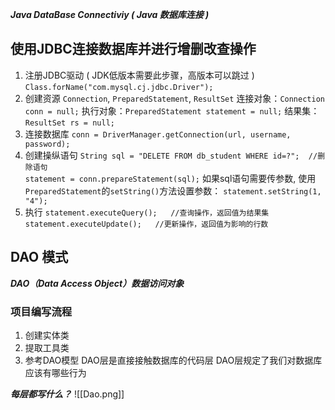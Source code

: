 ***Java DataBase Connectiviy ( Java 数据库连接 )***
## 使用JDBC连接数据库并进行增删改查操作
1. 注册JDBC驱动 ( JDK低版本需要此步骤，高版本可以跳过 )
	`Class.forName("com.mysql.cj.jdbc.Driver");`
2. 创建资源 `Connection`, `PreparedStatement`, `ResultSet`
	连接对象：`Connection conn = null;`
	执行对象：`PreparedStatement statement = null;`
	结果集：`ResultSet rs = null;`
3. 连接数据库
	`conn = DriverManager.getConnection(url, username, password);`
4. 创建操纵语句
	`String sql = "DELETE FROM db_student WHERE id=?";  //删除语句`  
	`statement = conn.prepareStatement(sql);`
	如果sql语句需要传参数, 使用`PreparedStatement`的`setString()`方法设置参数：
		`statement.setString(1, "4");`
5. 执行
	`statement.executeQuery();   //查询操作，返回值为结果集`
	`statement.executeUpdate();   //更新操作，返回值为影响的行数`

## DAO 模式
***DAO（Data Access Object）数据访问对象***
### 项目编写流程
1. 创建实体类
2. 提取工具类
3. 参考DAO模型
	DAO层是直接接触数据库的代码层
	DAO层规定了我们对数据库应该有哪些行为

***每层都写什么？***
![[Dao.png]]
